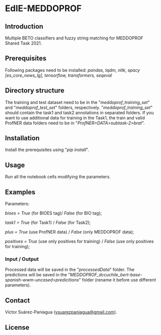 # EdIE-MEDDOPROF

## Introduction
Multiple BETO classifiers and fuzzy string matching for MEDDOPROF Shared Task 2021.

## Prerequisites
Following packages need to be installed:
_pandas, tqdm, nltk, spacy [es_core_news_lg], tensorflow, transformers, seqeval_

## Directory structure
The training and test dataset need to be in the "_meddoprof_training_set_" and "_meddoprof_test_set_" folders, respectively. "_meddoprof_training_set_" should contain the task1 and task2 annotations in separated folders. If you want to use additional data for training in the Task1, the train and valid ProfNER data folders need to be in "_ProfNER>DATA>subtask-2>brat_".

## Installation
Install the prerequisites using "_pip install_".

## Usage
Run all the notebook cells modifying the parameters.

## Examples
Parameters:

_bioes = True_ (for BIOES tag)/ _False_ (for BIO tag);

_task1 = True_ (for Task1) / _False_ (for Task2);

_plus = True_ (use ProfNER data) / _False_ (only MEDDOPROF data);

_positives = True_ (use only positives for training) / _False_ (use only positives for training);

### Input / Output
Processed data will be saved in the "_processedData_" folder. The predictions will be saved in the "_MEDDOPROF_dccuchile_bert-base-spanish-wwm-uncased>predicitions_" folder (rename it before use different parameters).

## Contact
Víctor Suárez-Paniagua (vsuarezpaniagua@gmail.com).

## License

